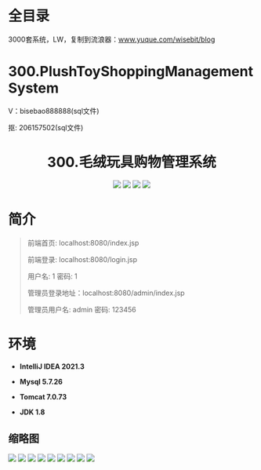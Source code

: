# 全目录

3000套系统，LW，复制到流浪器：www.yuque.com/wisebit/blog

# 300.PlushToyShoppingManagementSystem

<p>V：bisebao888888(sql文件)</p>
<p>抠: 206157502(sql文件)</p>

<p><h1 align="center">300.毛绒玩具购物管理系统</h1></p>



<p align="center">
	<img src="https://img.shields.io/badge/jdk-1.8-orange.svg"/>
    <img src="https://img.shields.io/badge/spring-5.x-lightgrey.svg"/>
    <img src="https://img.shields.io/badge/springmvc-3.x-blue.svg"/>
    <img src="https://img.shields.io/badge/mybatis-5.x-yellow.svg"/>
</p>

# 简介
>
> 
>
> 前端首页: localhost:8080/index.jsp
>
> 前端登录: localhost:8080/login.jsp
>
> 用户名: 1   密码: 1
>
> 管理员登录地址：localhost:8080/admin/index.jsp
>
> 管理员用户名: admin   密码: 123456
>


# 环境

- <b>IntelliJ IDEA 2021.3</b>

- <b>Mysql 5.7.26</b>

- <b>Tomcat 7.0.73</b>

- <b>JDK 1.8</b>





## 缩略图

![](https://bitwise.oss-cn-heyuan.aliyuncs.com/2024/9/10/fa575914-ef5a-4e05-8042-31007e23ae8b.png)
![](https://bitwise.oss-cn-heyuan.aliyuncs.com/2024/9/10/08553a33-f2bd-4af4-abf3-e41ff198f11b.png)
![](https://bitwise.oss-cn-heyuan.aliyuncs.com/2024/9/10/a847cafe-f9be-4f35-9713-4c735ec28959.png)
![](https://bitwise.oss-cn-heyuan.aliyuncs.com/2024/9/10/66d4c0fb-d05d-4385-92a8-2db74cc88a31.png)
![](https://bitwise.oss-cn-heyuan.aliyuncs.com/2024/9/10/46589066-5375-4a2a-81b1-9674082dba59.png)
![](https://bitwise.oss-cn-heyuan.aliyuncs.com/2024/9/10/cc5f8d2a-4104-4f4f-bc70-361537e390eb.png)
![](https://bitwise.oss-cn-heyuan.aliyuncs.com/2024/9/10/1e3702e8-56f3-44a2-b4e8-a76e370cbedc.png)
![](https://bitwise.oss-cn-heyuan.aliyuncs.com/2024/9/10/1a3666a7-95a1-4f13-a240-86d5a6b58960.png)
![](https://bitwise.oss-cn-heyuan.aliyuncs.com/2024/9/10/815b77d0-bb59-49f7-9228-a59b8c7531c4.png)








